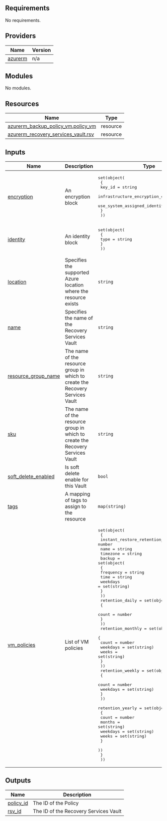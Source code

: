 ## Requirements

No requirements.

## Providers

| Name | Version |
|------|---------|
| <a name="provider_azurerm"></a> [azurerm](#provider\_azurerm) | n/a |

## Modules

No modules.

## Resources

| Name | Type |
|------|------|
| [azurerm_backup_policy_vm.policy_vm](https://registry.terraform.io/providers/hashicorp/azurerm/latest/docs/resources/backup_policy_vm) | resource |
| [azurerm_recovery_services_vault.rsv](https://registry.terraform.io/providers/hashicorp/azurerm/latest/docs/resources/recovery_services_vault) | resource |

## Inputs

| Name | Description | Type | Default | Required |
|------|-------------|------|---------|:--------:|
| <a name="input_encryption"></a> [encryption](#input\_encryption) | An encryption block | <pre>set(object(<br>    {<br>      key_id                            = string<br>      infrastructure_encryption_enabled = string<br>      use_system_assigned_identity      = string<br>    }<br>  ))</pre> | `[]` | no |
| <a name="input_identity"></a> [identity](#input\_identity) | An identity block | <pre>set(object(<br>    {<br>      type = string<br>    }<br>  ))</pre> | `[]` | no |
| <a name="input_location"></a> [location](#input\_location) | Specifies the supported Azure location where the resource exists | `string` | n/a | yes |
| <a name="input_name"></a> [name](#input\_name) | Specifies the name of the Recovery Services Vault | `string` | n/a | yes |
| <a name="input_resource_group_name"></a> [resource\_group\_name](#input\_resource\_group\_name) | The name of the resource group in which to create the Recovery Services Vault | `string` | n/a | yes |
| <a name="input_sku"></a> [sku](#input\_sku) | The name of the resource group in which to create the Recovery Services Vault | `string` | n/a | yes |
| <a name="input_soft_delete_enabled"></a> [soft\_delete\_enabled](#input\_soft\_delete\_enabled) | Is soft delete enable for this Vault | `bool` | `true` | no |
| <a name="input_tags"></a> [tags](#input\_tags) | A mapping of tags to assign to the resource | `map(string)` | `null` | no |
| <a name="input_vm_policies"></a> [vm\_policies](#input\_vm\_policies) | List of VM policies | <pre>set(object(<br>    {<br>      instant_restore_retention_days = number<br>      name                           = string<br>      timezone                       = string<br>      backup = set(object(<br>        {<br>          frequency = string<br>          time      = string<br>          weekdays  = set(string)<br>        }<br>      ))<br>      retention_daily = set(object(<br>        {<br>          count = number<br>        }<br>      ))<br>      retention_monthly = set(object(<br>        {<br>          count    = number<br>          weekdays = set(string)<br>          weeks    = set(string)<br>        }<br>      ))<br>      retention_weekly = set(object(<br>        {<br>          count    = number<br>          weekdays = set(string)<br>        }<br>      ))<br>      retention_yearly = set(object(<br>        {<br>          count    = number<br>          months   = set(string)<br>          weekdays = set(string)<br>          weeks    = set(string)<br>        }<br>      ))<br>    }<br>  ))</pre> | n/a | yes |

## Outputs

| Name | Description |
|------|-------------|
| <a name="output_policy_id"></a> [policy\_id](#output\_policy\_id) | The ID of the Policy |
| <a name="output_rsv_id"></a> [rsv\_id](#output\_rsv\_id) | The ID of the Recovery Services Vault |
